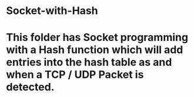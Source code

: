# Socket-with-Hash
# This folder has Socket programming with a Hash function which will add entries into the hash table as and when a TCP / UDP Packet is detected.
